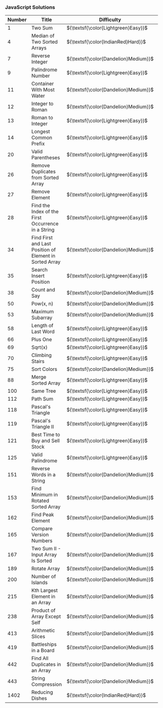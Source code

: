 ### JavaScript Solutions

| Number  | Title                                                        | Difficulty                            | Solution                                                                                                                                                         |
|---------|--------------------------------------------------------------|---------------------------------------|------------------------------------------------------------------------------------------------------------------------------------------------------------------|
| 1       | Two Sum                                                      | ${\textsf{\color{Lightgreen}Easy}}$   | [JavaScript](https://github.com/LucasGPrudente/leetcode-exercises/blob/main/script/0001-two-sum/Solution.js)                                                     |
| 4       | Median of Two Sorted Arrays                                  | ${\textsf{\color{IndianRed}Hard}}$    | [JavaScript](https://github.com/LucasGPrudente/leetcode-exercises/blob/main/script/0004-median-of-two-sorted-arrays/Solution.js)                                 |
| 7       | Reverse Integer                                              | ${\textsf{\color{Dandelion}Medium}}$  | [JavaScript](https://github.com/LucasGPrudente/leetcode-exercises/blob/main/script/0007-reverse-integer/Solution.js)                                             |
| 9       | Palindrome Number                                            | ${\textsf{\color{Lightgreen}Easy}}$   | [JavaScript](https://github.com/LucasGPrudente/leetcode-exercises/blob/main/script/0009-palindrome-number/Solution.js)                                           |
| 11      | Container With Most Water                                    | ${\textsf{\color{Dandelion}Medium}}$  | [JavaScript](https://github.com/LucasGPrudente/leetcode-exercises/blob/main/script/0011-container-with-most-water/Solution.js)                                   |
| 12      | Integer to Roman                                             | ${\textsf{\color{Dandelion}Medium}}$  | [JavaScript](https://github.com/LucasGPrudente/leetcode-exercises/blob/main/script/0012-integer-to-roman/Solution.js)                                            |
| 13      | Roman to Integer                                             | ${\textsf{\color{Lightgreen}Easy}}$   | [JavaScript](https://github.com/LucasGPrudente/leetcode-exercises/blob/main/script/0013-roman-to-integer/Solution.js)                                            |
| 14      | Longest Common Prefix                                        | ${\textsf{\color{Lightgreen}Easy}}$   | [JavaScript](https://github.com/LucasGPrudente/leetcode-exercises/blob/main/script/0014-longest-common-prefix/Solution.js)                                       |
| 20      | Valid Parentheses                                            | ${\textsf{\color{Lightgreen}Easy}}$   | [JavaScript](https://github.com/LucasGPrudente/leetcode-exercises/blob/main/script/0020-valid-parentheses/Solution.js)                                           |
| 26      | Remove Duplicates from Sorted Array                          | ${\textsf{\color{Lightgreen}Easy}}$   | [JavaScript](https://github.com/LucasGPrudente/leetcode-exercises/blob/main/script/0026-remove-duplicates-from-sorted-array/Solution.js)                         |
| 27      | Remove Element                                               | ${\textsf{\color{Lightgreen}Easy}}$   | [JavaScript](https://github.com/LucasGPrudente/leetcode-exercises/blob/main/script/0027-remove-element/Solution.js)                                              |
| 28      | Find the Index of the First Occurrence in a String           | ${\textsf{\color{Lightgreen}Easy}}$   | [JavaScript](https://github.com/LucasGPrudente/leetcode-exercises/blob/main/script/0028-find-the-index-of-the-first-occurrence-in-a-string/Solution.js)          |
| 34      | Find First and Last Position of Element in Sorted Array      | ${\textsf{\color{Dandelion}Medium}}$  | [JavaScript](https://github.com/LucasGPrudente/leetcode-exercises/blob/main/script/0034-find-first-and-last-position-of-element-in-sorted-array/Solution.js)     |
| 35      | Search Insert Position                                       | ${\textsf{\color{Lightgreen}Easy}}$   | [JavaScript](https://github.com/LucasGPrudente/leetcode-exercises/blob/main/script/0035-search-insert-position/Solution.js)                                      |
| 38      | Count and Say                                                | ${\textsf{\color{Dandelion}Medium}}$  | [JavaScript](https://github.com/LucasGPrudente/leetcode-exercises/blob/main/script/0038-count-and-say/Solution.js)                                               |
| 50      | Pow(x, n)                                                    | ${\textsf{\color{Dandelion}Medium}}$  | [JavaScript](https://github.com/LucasGPrudente/leetcode-exercises/blob/main/script/0050-powx-n/Solution.js)                                                      |
| 53      | Maximum Subarray                                             | ${\textsf{\color{Dandelion}Medium}}$  | [JavaScript](https://github.com/LucasGPrudente/leetcode-exercises/blob/main/script/0053-maximum-subarray/Solution.js)                                            |
| 58      | Length of Last Word                                          | ${\textsf{\color{Lightgreen}Easy}}$   | [JavaScript](https://github.com/LucasGPrudente/leetcode-exercises/blob/main/script/0058-length-of-last-word/Solution.js)                                         |
| 66      | Plus One                                                     | ${\textsf{\color{Lightgreen}Easy}}$   | [JavaScript](https://github.com/LucasGPrudente/leetcode-exercises/blob/main/script/0066-plus-one/Solution.js)                                                    |
| 69      | Sqrt(x)                                                      | ${\textsf{\color{Lightgreen}Easy}}$   | [JavaScript](https://github.com/LucasGPrudente/leetcode-exercises/blob/main/script/0069-sqrtx/Solution.js)                                                       |
| 70      | Climbing Stairs                                              | ${\textsf{\color{Lightgreen}Easy}}$   | [JavaScript](https://github.com/LucasGPrudente/leetcode-exercises/blob/main/script/0070-climbing-stairs/Solution.js)                                             |
| 75      | Sort Colors                                                  | ${\textsf{\color{Dandelion}Medium}}$  | [JavaScript](https://github.com/LucasGPrudente/leetcode-exercises/blob/main/script/0075-sort-colors/Solution.js)                                                 |
| 88      | Merge Sorted Array                                           | ${\textsf{\color{Lightgreen}Easy}}$   | [JavaScript](https://github.com/LucasGPrudente/leetcode-exercises/blob/main/script/0088-merge-sorted-array/Solution.js)                                          |
| 100     | Same Tree                                                    | ${\textsf{\color{Lightgreen}Easy}}$   | [JavaScript](https://github.com/LucasGPrudente/leetcode-exercises/blob/main/script/0100-same-tree/Solution.js)                                                   |
| 112     | Path Sum                                                     | ${\textsf{\color{Lightgreen}Easy}}$   | [JavaScript](https://github.com/LucasGPrudente/leetcode-exercises/blob/main/script/0112-path-sum/Solution.js)                                                    |
| 118     | Pascal's Triangle                                            | ${\textsf{\color{Lightgreen}Easy}}$   | [JavaScript](https://github.com/LucasGPrudente/leetcode-exercises/blob/main/script/0118-pascals-triangle/Solution.js)                                            |
| 119     | Pascal's Triangle II                                         | ${\textsf{\color{Lightgreen}Easy}}$   | [JavaScript](https://github.com/LucasGPrudente/leetcode-exercises/blob/main/script/0119-pascals-triangle-ii/Solution.js)                                         |
| 121     | Best Time to Buy and Sell Stock                              | ${\textsf{\color{Lightgreen}Easy}}$   | [JavaScript](https://github.com/LucasGPrudente/leetcode-exercises/blob/main/script/0121-best-time-to-buy-and-sell-stock/Solution.js)                             |
| 125     | Valid Palindrome                                             | ${\textsf{\color{Lightgreen}Easy}}$   | [JavaScript](https://github.com/LucasGPrudente/leetcode-exercises/blob/main/script/0125-valid-palindrome/Solution.js)                                            |
| 151     | Reverse Words in a String                                    | ${\textsf{\color{Dandelion}Medium}}$  | [JavaScript](https://github.com/LucasGPrudente/leetcode-exercises/blob/main/script/0151-reverse-words-in-a-string/Solution.js)                                   |
| 153     | Find Minimum in Rotated Sorted Array                         | ${\textsf{\color{Dandelion}Medium}}$  | [JavaScript](https://github.com/LucasGPrudente/leetcode-exercises/blob/main/script/0153-find-minimum-in-rotated-sorted-array/Solution.js)                        |
| 162     | Find Peak Element                                            | ${\textsf{\color{Dandelion}Medium}}$  | [JavaScript](https://github.com/LucasGPrudente/leetcode-exercises/blob/main/script/0162-find-peak-element/Solution.js)                                           |
| 165     | Compare Version Numbers                                      | ${\textsf{\color{Dandelion}Medium}}$  | [JavaScript](https://github.com/LucasGPrudente/leetcode-exercises/blob/main/script/0165-compare-version-numbers/Solution.js)                                     |
| 167     | Two Sum II - Input Array Is Sorted                           | ${\textsf{\color{Dandelion}Medium}}$  | [JavaScript](https://github.com/LucasGPrudente/leetcode-exercises/blob/main/script/0167-two-sum-ii-input-array-is-sorted/Solution.js)                            |
| 189     | Rotate Array                                                 | ${\textsf{\color{Dandelion}Medium}}$  | [JavaScript](https://github.com/LucasGPrudente/leetcode-exercises/blob/main/script/0189-rotate-array/Solution.js)                                                |
| 200     | Number of Islands                                            | ${\textsf{\color{Dandelion}Medium}}$  | [JavaScript](https://github.com/LucasGPrudente/leetcode-exercises/blob/main/script/0200-number-of-islands/Solution.js)                                           |
| 215     | Kth Largest Element in an Array                              | ${\textsf{\color{Dandelion}Medium}}$  | [JavaScript](https://github.com/LucasGPrudente/leetcode-exercises/blob/main/script/0215-kth-largest-element-in-an-array/Solution.js)                             |
| 238     | Product of Array Except Self                                 | ${\textsf{\color{Dandelion}Medium}}$  | [JavaScript](https://github.com/LucasGPrudente/leetcode-exercises/blob/main/script/0238-product-of-array-except-self/Solution.js)                                |
| 413     | Arithmetic Slices                                            | ${\textsf{\color{Dandelion}Medium}}$  | [JavaScript](https://github.com/LucasGPrudente/leetcode-exercises/blob/main/script/0413-arithmetic-slices/Solution.js)                                           |
| 419     | Battleships in a Board                                       | ${\textsf{\color{Dandelion}Medium}}$  | [JavaScript](https://github.com/LucasGPrudente/leetcode-exercises/blob/main/script/0419-battleships-in-a-board/Solution.js)                                      |
| 442     | Find All Duplicates in an Array                              | ${\textsf{\color{Dandelion}Medium}}$  | [JavaScript](https://github.com/LucasGPrudente/leetcode-exercises/blob/main/script/0442-find-all-duplicates-in-an-array/Solution.js)                             |
| 443     | String Compression                                           | ${\textsf{\color{Dandelion}Medium}}$  | [JavaScript](https://github.com/LucasGPrudente/leetcode-exercises/blob/main/script/0443-string-compression/Solution.js)                                          |
| 1402    | Reducing Dishes                                              | ${\textsf{\color{IndianRed}Hard}}$    | [JavaScript](https://github.com/LucasGPrudente/leetcode-exercises/blob/main/script/1402-reducing-dishes/Solution.js)                                             |